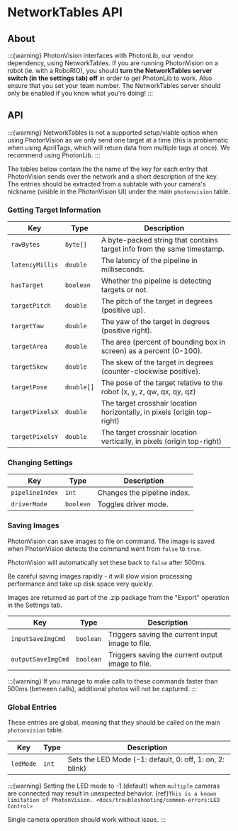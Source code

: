 # NetworkTables API

## About

:::{warning}
PhotonVision interfaces with PhotonLib, our vendor dependency, using NetworkTables. If you are running PhotonVision on a robot (ie. with a RoboRIO), you should **turn the NetworkTables server switch (in the settings tab) off** in order to get PhotonLib to work. Also ensure that you set your team number. The NetworkTables server should only be enabled if you know what you're doing!
:::

## API

:::{warning}
NetworkTables is not a supported setup/viable option when using PhotonVision as we only send one target at a time (this is problematic when using AprilTags, which will return data from multiple tags at once). We recommend using PhotonLib.
:::

The tables below contain the the name of the key for each entry that PhotonVision sends over the network and a short description of the key. The entries should be extracted from a subtable with your camera's nickname (visible in the PhotonVision UI) under the main `photonvision` table.

### Getting Target Information

| Key             | Type       | Description                                                              |
| --------------- | ---------- | ------------------------------------------------------------------------ |
| `rawBytes`      | `byte[]`   | A byte-packed string that contains target info from the same timestamp.  |
| `latencyMillis` | `double`   | The latency of the pipeline in milliseconds.                             |
| `hasTarget`     | `boolean`  | Whether the pipeline is detecting targets or not.                        |
| `targetPitch`   | `double`   | The pitch of the target in degrees (positive up).                        |
| `targetYaw`     | `double`   | The yaw of the target in degrees (positive right).                       |
| `targetArea`    | `double`   | The area (percent of bounding box in screen) as a percent (0-100).       |
| `targetSkew`    | `double`   | The skew of the target in degrees (counter-clockwise positive).          |
| `targetPose`    | `double[]` | The pose of the target relative to the robot (x, y, z, qw, qx, qy, qz)   |
| `targetPixelsX` | `double`   | The target crosshair location horizontally, in pixels (origin top-right) |
| `targetPixelsY` | `double`   | The target crosshair location vertically, in pixels (origin top-right)   |

### Changing Settings

| Key             | Type      | Description                 |
| --------------- | --------- | --------------------------- |
| `pipelineIndex` | `int`     | Changes the pipeline index. |
| `driverMode`    | `boolean` | Toggles driver mode.        |

### Saving Images

PhotonVision can save images to file on command. The image is saved when PhotonVision detects the command went from `false` to `true`.

PhotonVision will automatically set these back to `false` after 500ms.

Be careful saving images rapidly - it will slow vision processing performance and take up disk space very quickly.

Images are returned as part of the .zip package from the "Export" operation in the Settings tab.

| Key                | Type      | Description                                       |
| ------------------ | --------- | ------------------------------------------------- |
| `inputSaveImgCmd`  | `boolean` | Triggers saving the current input image to file.  |
| `outputSaveImgCmd` | `boolean` | Triggers saving the current output image to file. |

:::{warning}
If you manage to make calls to these commands faster than 500ms (between calls), additional photos will not be captured.
:::

### Global Entries

These entries are global, meaning that they should be called on the main `photonvision` table.

| Key       | Type  | Description                                              |
| --------- | ----- | -------------------------------------------------------- |
| `ledMode` | `int` | Sets the LED Mode (-1: default, 0: off, 1: on, 2: blink) |

:::{warning}
Setting the LED mode to -1 (default) when `multiple` cameras are connected may result in unexpected behavior. {ref}`This is a known limitation of PhotonVision. <docs/troubleshooting/common-errors:LED Control>`

Single camera operation should work without issue.
:::
